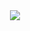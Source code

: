 <div align="center">
  <img src="https://readme-typing-svg.herokuapp.com?font=Roboto&color=213555&size=24&lines=Hello + 👋,+I'm+Chaimaa+Chouhaibi;I'm+a+Web+and+mobile+Developer;Be+Welcome!+😊" />
</div>

